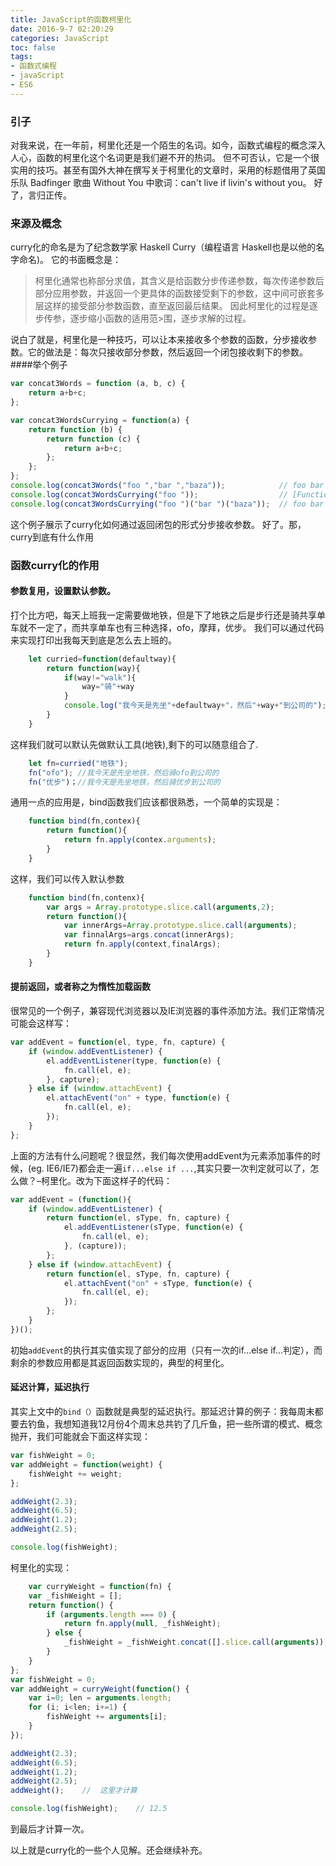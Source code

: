 ```yaml
---
title: JavaScript的函数柯里化
date: 2016-9-7 02:20:29
categories: JavaScript
toc: false
tags: 
- 函数式编程
- javaScript
- ES6
---
```

### 引子
对我来说，在一年前，柯里化还是一个陌生的名词。如今，函数式编程的概念深入人心，函数的柯里化这个名词更是我们避不开的热词。
但不可否认，它是一个很实用的技巧。甚至有国外大神在撰写关于柯里化的文章时，采用的标题借用了英国乐队 Badfinger 歌曲 Without You 中歌词：can't live if livin's without you。
好了，言归正传。

### 来源及概念
curry化的命名是为了纪念数学家 Haskell Curry（编程语言 Haskell也是以他的名字命名)。
它的书面概念是：
>柯里化通常也称部分求值，其含义是给函数分步传递参数，每次传递参数后部分应用参数，并返回一个更具体的函数接受剩下的参数，这中间可嵌套多层这样的接受部分参数函数，直至返回最后结果。 因此柯里化的过程是逐步传参，逐步缩小函数的适用范>围，逐步求解的过程。

说白了就是，柯里化是一种技巧，可以让本来接收多个参数的函数，分步接收参数。它的做法是：每次只接收部分参数，然后返回一个闭包接收剩下的参数。
####举个例子
```javascript
var concat3Words = function (a, b, c) {
    return a+b+c;
};

var concat3WordsCurrying = function(a) {
    return function (b) {
        return function (c) {
            return a+b+c;
        };
    };
};
console.log(concat3Words("foo ","bar ","baza"));            // foo bar baza
console.log(concat3WordsCurrying("foo "));                  // [Function]
console.log(concat3WordsCurrying("foo ")("bar ")("baza"));  // foo bar baza
```
这个例子展示了curry化如何通过返回闭包的形式分步接收参数。
好了。那，curry到底有什么作用

### 函数curry化的作用

#### 参数复用，设置默认参数。
打个比方吧，每天上班我一定需要做地铁，但是下了地铁之后是步行还是骑共享单车就不一定了，而共享单车也有三种选择，ofo，摩拜，优步。
我们可以通过代码来实现打印出我每天到底是怎么去上班的。
```javascript
    let curried=function(defaultway){
        return function(way){
            if(way!="walk"){
                way="骑"+way
            }
            console.log("我今天是先坐"+defaultway+"，然后"+way+"到公司的");
        }
    }
```
这样我们就可以默认先做默认工具(地铁),剩下的可以随意组合了.
```javascript
    let fn=curried("地铁");
    fn("ofo"); //我今天是先坐地铁，然后骑ofo到公司的
    fn("优步")；//我今天是先坐地铁，然后骑优步到公司的
```
通用一点的应用是，bind函数我们应该都很熟悉，一个简单的实现是：
```javascript
    function bind(fn,contex){
        return function(){
            return fn.apply(contex.arguments);
        }
    }
```
这样，我们可以传入默认参数
```javascript
    function bind(fn,contenx){
        var args = Array.prototype.slice.call(arguments,2);
        return function(){
            var innerArgs=Array.prototype.slice.call(arguments);
            var finnalArgs=args.concat(innerArgs);
            return fn.apply(context,finalArgs);
        }
    }
``` 

#### 提前返回，或者称之为惰性加载函数
很常见的一个例子，兼容现代浏览器以及IE浏览器的事件添加方法。我们正常情况可能会这样写：

```javascript
var addEvent = function(el, type, fn, capture) {
    if (window.addEventListener) {
        el.addEventListener(type, function(e) {
            fn.call(el, e);
        }, capture);
    } else if (window.attachEvent) {
        el.attachEvent("on" + type, function(e) {
            fn.call(el, e);
        });
    } 
};
```
上面的方法有什么问题呢？很显然，我们每次使用addEvent为元素添加事件的时候，(eg. IE6/IE7)都会走一遍```if...else if ...```,其实只要一次判定就可以了，怎么做？–柯里化。改为下面这样子的代码：
```javascript
var addEvent = (function(){
    if (window.addEventListener) {
        return function(el, sType, fn, capture) {
            el.addEventListener(sType, function(e) {
                fn.call(el, e);
            }, (capture));
        };
    } else if (window.attachEvent) {
        return function(el, sType, fn, capture) {
            el.attachEvent("on" + sType, function(e) {
                fn.call(el, e);
            });
        };
    }
})();
```
初始```addEvent```的执行其实值实现了部分的应用（只有一次的if...else if...判定），而剩余的参数应用都是其返回函数实现的，典型的柯里化。
 
#### 延迟计算，延迟执行

其实上文中的```bind（）```函数就是典型的延迟执行。那延迟计算的例子：我每周末都要去钓鱼，我想知道我12月份4个周末总共钓了几斤鱼，把一些所谓的模式、概念抛开，我们可能就会下面这样实现：
```javascript
var fishWeight = 0;
var addWeight = function(weight) {
    fishWeight += weight;
};

addWeight(2.3);
addWeight(6.5);
addWeight(1.2);
addWeight(2.5);

console.log(fishWeight);
```
柯里化的实现：

```javascript
    var curryWeight = function(fn) {
    var _fishWeight = [];
    return function() {
        if (arguments.length === 0) {
            return fn.apply(null, _fishWeight);
        } else {
            _fishWeight = _fishWeight.concat([].slice.call(arguments));
        }
    }
};
var fishWeight = 0;
var addWeight = curryWeight(function() {
    var i=0; len = arguments.length;
    for (i; i<len; i+=1) {
        fishWeight += arguments[i];
    }
});

addWeight(2.3);
addWeight(6.5);
addWeight(1.2);
addWeight(2.5);
addWeight();    //  这里才计算

console.log(fishWeight);    // 12.5
```
到最后才计算一次。

以上就是curry化的一些个人见解。还会继续补充。

